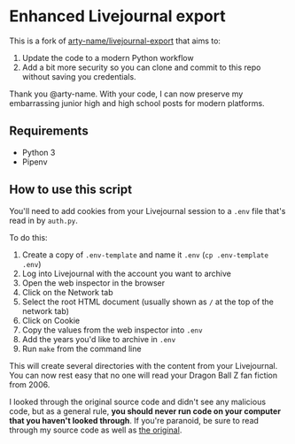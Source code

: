 # Enhanced Livejournal export

This is a fork of [arty-name/livejournal-export](https://github.com/arty-name/livejournal-export) that aims to:

1. Update the code to a modern Python workflow
2. Add a bit more security so you can clone and commit to this repo without saving you credentials.

Thank you @arty-name. With your code, I can now preserve my embarrassing junior high and high school posts for modern platforms.

## Requirements

- Python 3
- Pipenv

## How to use this script

You'll need to add cookies from your Livejournal session to a `.env` file that's read in by `auth.py`. 

To do this:

1. Create a copy of `.env-template` and name it `.env` (`cp .env-template .env`)
2. Log into Livejournal with the account you want to archive
3. Open the web inspector in the browser
4. Click on the Network tab
5. Select the root HTML document (usually shown as `/` at the top of the network tab)
6. Click on Cookie
7. Copy the values from the web inspector into `.env`
8. Add the years you'd like to archive in `.env`
9. Run `make` from the command line

This will create several directories with the content from your Livejournal. You can now rest easy that no one will read your Dragon Ball Z fan fiction from 2006.

I looked through the original source code and didn't see any malicious code, but as a general rule, **you should never run code on your computer that you haven't looked through**. If you're paranoid, be sure to read through my source code as well as [the original](https://github.com/arty-name/livejournal-export).
